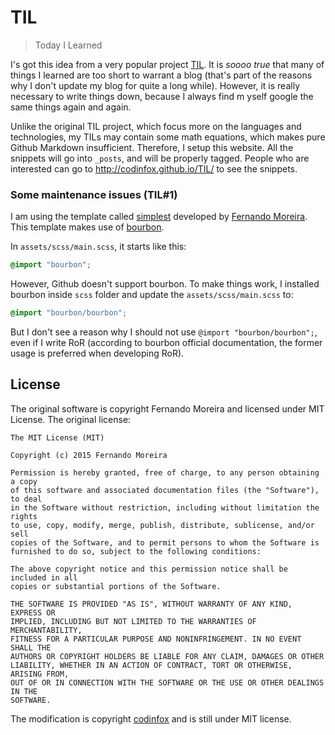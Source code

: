 # TIL

> Today I Learned

I's got this idea from a very popular project [TIL](https://github.com/jbranchaud/til). It is *soooo true* that many of things I learned are too short to warrant a blog (that's part of the reasons why I don't update my blog for quite a long while). However, it is really necessary to write things down, because I always find m yself google the same things again and again.  

Unlike the original TIL project, which focus more on the languages and technologies, my TILs may contain some math equations, which makes pure Github Markdown insufficient. Therefore, I setup this website. All the snippets will go into `_posts`, and will be properly tagged. People who are interested can go to <http://codinfox.github.io/TIL/> to see the snippets.

### Some maintenance issues (TIL#1)

I am using the template called [simplest](https://github.com/nandomoreirame/simplest) developed by [Fernando Moreira](https://github.com/nandomoreirame). This template makes use of [bourbon](http://bourbon.io/).

In `assets/scss/main.scss`, it starts like this:

```scss
@import "bourbon";
```

However, Github doesn't support bourbon. To make things work, I installed bourbon inside `scss` folder and update the `assets/scss/main.scss` to:

```scss
@import "bourbon/bourbon";
```

But I don't see a reason why I should not use `@import "bourbon/bourbon";`, even if I write RoR (according to bourbon official documentation, the former usage is preferred when developing RoR).

## License

The original software is copyright Fernando Moreira and licensed under MIT License. The original license:

```
The MIT License (MIT)

Copyright (c) 2015 Fernando Moreira

Permission is hereby granted, free of charge, to any person obtaining a copy
of this software and associated documentation files (the "Software"), to deal
in the Software without restriction, including without limitation the rights
to use, copy, modify, merge, publish, distribute, sublicense, and/or sell
copies of the Software, and to permit persons to whom the Software is
furnished to do so, subject to the following conditions:

The above copyright notice and this permission notice shall be included in all
copies or substantial portions of the Software.

THE SOFTWARE IS PROVIDED "AS IS", WITHOUT WARRANTY OF ANY KIND, EXPRESS OR
IMPLIED, INCLUDING BUT NOT LIMITED TO THE WARRANTIES OF MERCHANTABILITY,
FITNESS FOR A PARTICULAR PURPOSE AND NONINFRINGEMENT. IN NO EVENT SHALL THE
AUTHORS OR COPYRIGHT HOLDERS BE LIABLE FOR ANY CLAIM, DAMAGES OR OTHER
LIABILITY, WHETHER IN AN ACTION OF CONTRACT, TORT OR OTHERWISE, ARISING FROM,
OUT OF OR IN CONNECTION WITH THE SOFTWARE OR THE USE OR OTHER DEALINGS IN THE
SOFTWARE.
```

The modification is copyright [codinfox](http://codinfox.github.io) and is still under MIT license.
